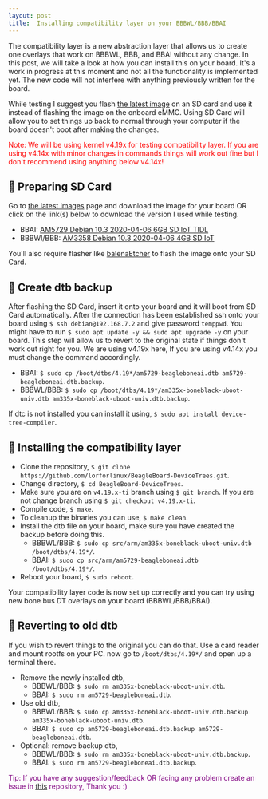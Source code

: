 ```yaml
---
layout: post
title:  Installing compatibility layer on your BBBWL/BBB/BBAI
---
```


The compatibility layer is a new abstraction layer that allows us to create one overlays that work on BBBWL, BBB, and BBAI without any change. In this post, we will take a look at how you can install this on your board. It's a work in progress at this moment and not all the functionality is implemented yet. The new code will not interfere with anything previously written for the board.

While testing I suggest you flash [the latest image](https://beagleboard.org/latest-images) on an SD card and use it instead of flashing the image on the onboard eMMC. Using SD Card will allow you to set things up back to normal through your computer if the board doesn't boot after making the changes.

<p class="message" style="color:red;"> Note: We will be using kernel v4.19x for testing compatibility layer. If you are using v4.14x with minor changes in commands things will work out fine but I don't recommend using anything below v4.14x!</p>

## 🐾 Preparing SD Card

Go to [the latest images](https://beagleboard.org/latest-images) page and download the image for your board OR click on the link(s) below to download the version I used while testing.

- BBAI:  [AM5729 Debian 10.3 2020-04-06 6GB SD IoT TIDL](https://debian.beagleboard.org/images/am57xx-debian-10.3-iot-tidl-armhf-2020-04-06-6gb.img.xz)
- BBBWl/BBB: [AM3358 Debian 10.3 2020-04-06 4GB SD IoT](https://debian.beagleboard.org/images/bone-debian-10.3-iot-armhf-2020-04-06-4gb.img.xz)

You'll also require flasher like [balenaEtcher](https://www.balena.io/etcher/) to flash the image onto your SD Card.

## 🐾 Create dtb backup

After flashing the SD Card, insert it onto your board and it will boot from SD Card automatically. After the connection has been established ssh onto your board using `$ ssh debian@192.168.7.2` and give password `temppwd`. You might have to run `$ sudo apt update -y && sudo apt upgrade -y` on your board. This step will allow us to revert to the original state if things don't work out right for you. We are using v4.19x here, If you are using v4.14x you must change the command accordingly.

- BBAI: `$ sudo cp /boot/dtbs/4.19*/am5729-beagleboneai.dtb am5729-beagleboneai.dtb.backup`.
- BBBWL/BBB: `$ sudo cp /boot/dtbs/4.19*/am335x-boneblack-uboot-univ.dtb am335x-boneblack-uboot-univ.dtb.backup`.

If dtc is not installed you can install it using, `$ sudo apt install device-tree-compiler`.

## 🐾 Installing the compatibility layer

- Clone the repository, `$ git clone https://github.com/lorforlinux/BeagleBoard-DeviceTrees.git`.
- Change directory, `$ cd BeagleBoard-DeviceTrees`.
- Make sure you are on `v4.19.x-ti` branch using `$ git branch`. If you are not change branch using `$ git checkout v4.19.x-ti`.
- Compile code, `$ make`.
- To cleanup the binaries you can use, `$ make clean`.
- Install the dtb file on your board, make sure you have created the backup before doing this.
  - BBBWL/BBB: `$ sudo cp src/arm/am335x-boneblack-uboot-univ.dtb /boot/dtbs/4.19*/`.
  - BBAI: `$ sudo cp src/arm/am5729-beagleboneai.dtb /boot/dtbs/4.19*/`.
- Reboot your board, `$ sudo reboot`.

Your compatibility layer code is now set up correctly and you can try using new bone bus DT overlays on your board (BBBWL/BBB/BBAI).

## 🐾 Reverting to old dtb

If you wish to revert things to the original you can do that. Use a card reader and mount rootfs on your PC. now go to `/boot/dtbs/4.19*/` and open up a terminal there.

- Remove the newly installed dtb,
  - BBBWL/BBB: `$ sudo rm am335x-boneblack-uboot-univ.dtb`.
  - BBAI: `$ sudo rm am5729-beagleboneai.dtb`.
- Use old dtb,
  - BBBWL/BBB: `$ sudo cp am335x-boneblack-uboot-univ.dtb.backup am335x-boneblack-uboot-univ.dtb`.
  - BBAI: `$ sudo cp am5729-beagleboneai.dtb.backup am5729-beagleboneai.dtb`.
- Optional: remove backup dtb,
  - BBBWL/BBB: `$ sudo rm am335x-boneblack-uboot-univ.dtb.backup`.
  - BBAI: `$ sudo rm am5729-beagleboneai.dtb.backup`.

<p class="message" style="color:purple;"> Tip: If you have any suggestion/feedback OR facing any problem create an issue in <a href="https://github.com/lorforlinux/BeagleBoard-DeviceTrees/tree/v4.19.x-ti">this</a> repository, Thank you :) </p>
